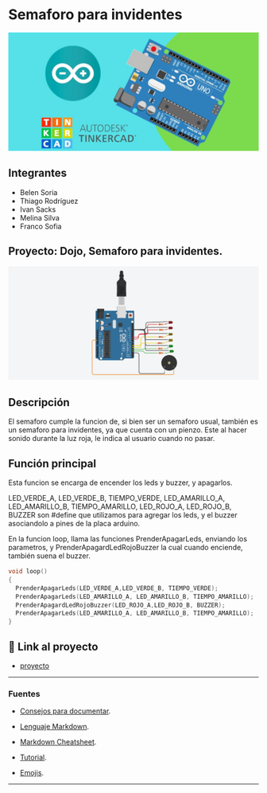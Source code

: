 # Semaforo para invidentes
![Tinkercad](./img/ArduinoTinkercad.jpg)


## Integrantes 
- Belen Soria
- Thiago Rodríguez
- Ivan Sacks
- Melina Silva
- Franco Sofia


## Proyecto: Dojo, Semaforo para invidentes.
![Tinkercad](./img/SemaforoBuzzer.png)


## Descripción
El semaforo cumple la funcion de, si bien ser un semaforo usual, también es un semaforo para invidentes, ya que cuenta con un pienzo. Este al hacer sonido durante la luz roja, le indica al usuario cuando no pasar.

## Función principal
Esta funcion se encarga de encender los leds y buzzer, y apagarlos.

LED_VERDE_A, LED_VERDE_B, TIEMPO_VERDE, LED_AMARILLO_A, LED_AMARILLO_B, TIEMPO_AMARILLO,
LED_ROJO_A, LED_ROJO_B, BUZZER son #define que utilizamos para agregar los leds, y el buzzer asociandolo a pines de la placa arduino.

En la funcion loop, llama las funciones PrenderApagarLeds, enviando los parametros, y PrenderApagardLedRojoBuzzer la cual cuando enciende, también suena el buzzer.
 
~~~ C (lenguaje en el que esta escrito)
void loop()
{
  PrenderApagarLeds(LED_VERDE_A,LED_VERDE_B, TIEMPO_VERDE);
  PrenderApagarLeds(LED_AMARILLO_A, LED_AMARILLO_B, TIEMPO_AMARILLO);
  PrenderApagardLedRojoBuzzer(LED_ROJO_A,LED_ROJO_B, BUZZER);
  PrenderApagarLeds(LED_AMARILLO_A, LED_AMARILLO_B, TIEMPO_AMARILLO);
}
~~~

## :frog: Link al proyecto
- [proyecto](https://www.tinkercad.com/things/i5YadsTv6GA-1d-dojo-d-soria/editel?sharecode=NJgFzQIbBMTWZXhFoCaBf0GYQ75TVjQc9fx_lACDTSc)

---
### Fuentes
- [Consejos para documentar](https://www.sohamkamani.com/how-to-write-good-documentation/#architecture-documentation).

- [Lenguaje Markdown](https://markdown.es/sintaxis-markdown/#linkauto).

- [Markdown Cheatsheet](https://github.com/adam-p/markdown-here/wiki/Markdown-Cheatsheet).

- [Tutorial](https://www.youtube.com/watch?v=oxaH9CFpeEE).

- [Emojis](https://gist.github.com/rxaviers/7360908).

---




